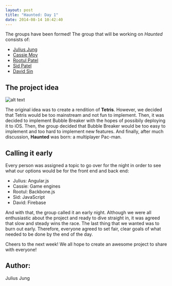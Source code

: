 ```yaml
---
layout: post
title: "Haunted: Day 1"
date: 2014-08-14 10:42:40
---
```


The groups have been formed! The group that will be working on *Haunted* consists of:

  * [Julius Jung](https://github.com/matchajune)
  * [Cassie Moy](https://github.com/cassiemoy)
  * [Rootul Patel](https://github.com/rootulp)
  * [Sid Patel](https://github.com/sidpatel13)
  * [David Sin](https://github.com/dabeeya)

## The project idea

![alt text](/assets/img/whiteboard.jpg "Whiteboarding")

The original idea was to create a rendition of **Tetris**. However, we decided that Tetris would be too mainstream and not fun to implement. Then, it was decided to implement Bubble Breaker with the hopes of possibily deploying it to iOS. Then, the group decided that Bubble Breaker would be too easy to implement and too hard to implement new features. And finally, after much discussion, **Haunted** was born: a multiplayer Pac-man.

## Calling it early

Every person was assigned a topic to go over for the night in order to see what our options would be for the front end and back end:

  * Julius: Angular.js
  * Cassie: Game engines
  * Rootul: Backbone.js
  * Sid: JavaScript
  * David: Firebase

And with that, the group called it an early night. Although we were all enthusiastic about the project and ready to dive straight in, it was agreed that slow and steady wins the race. The last thing that we wanted was to burn out early. Therefore, everyone agreed to set fair, clear goals of what needed to be done by the end of the day.

Cheers to the next week! We all hope to create an awesome project to share with everyone!

## Author:

Julius Jung